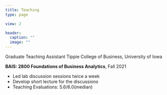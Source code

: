```yaml
---
title: Teaching
type: page

view: 2

header:
  caption: ""
  image: ""
---
```


Graduate Teaching Assistant
Tippie College of Business, University of Iowa

**BAIS: 2800 Foundations of Business Analytics**, Fall 2021

- Led lab discussion sessions twice a week
- Develop short lecture for the discussions
- Teaching Evaluations: 5.6/6.0(median)
